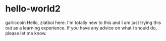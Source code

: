 # hello-world2
garliccoin
Hello, zlatboi here. I'm totally new to this and I am just trying this out as a learning experience. 
If you have any advice on what i should do, please let me know. 

